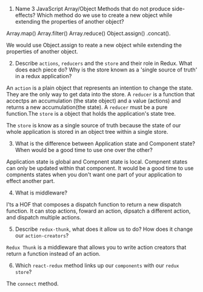 1.  Name 3 JavaScript Array/Object Methods that do not produce side-effects? Which method do we use to create a new object while extending the properties of another object?

Array.map()
Array.filter()
Array.reduce()
Object.assign()
.concat().

We would use Object.assign to reate a new object while extending the properties of another object.

2.  Describe `actions`, `reducers` and the `store` and their role in Redux. What does each piece do? Why is the store known as a 'single source of truth' in a redux application?

An `action` is a plain object that represents an intention to change the state. They are the only way to get data into the store. A `reducer` is a function that accectps an accumulation (the state object) and a value (actions) and returns a new accumulation(the state). A `reducer` must be a pure function.The `store` is a object that holds the application's state tree.

The `store` is know as a single source of truth because the state of our whole application is stored in an object tree within a single store.

3.  What is the difference between Application state and Component state? When would be a good time to use one over the other?

Application state is global and Compnent state is local. Compnent states can only be updated within that component. It would be a good time to use compnents states when you don't want one part of your application to effect another part.

4.  What is middleware?

I'ts a HOF that composes a dispatch function to return a new dispatch function. It can stop actions, foward an action, dipsatch a different action, and dispatch multiple actions.

5.  Describe `redux-thunk`, what does it allow us to do? How does it change our `action-creators`?

`Redux Thunk` is a middleware that allows you to write action creators that return a function instead of an action.

6.  Which `react-redux` method links up our `components` with our `redux store`?

The `connect` method.

